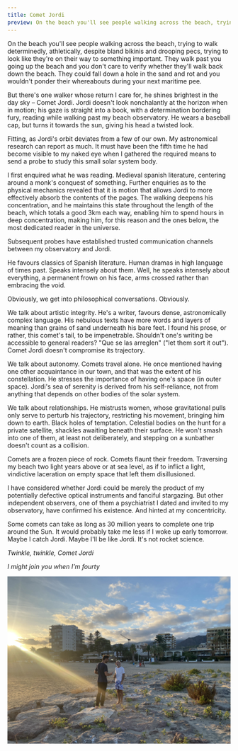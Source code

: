 ```yaml
---
title: Comet Jordi
preview: On the beach you'll see people walking across the beach, trying to walk determinedly, athletically, despite bland bikinis and drooping pecs, trying to look like...
---
```


On the beach you'll see people walking across the beach, trying to walk determinedly, athletically, despite bland bikinis and drooping pecs, trying to look like they're on their way to something important. They walk past you going up the beach and you don't care to verify whether they'll walk back down the beach. They could fall down a hole in the sand and rot and you wouldn't ponder their whereabouts during your next maritime pee.

But there's one walker whose return I care for, he shines brightest in the day sky – Comet Jordi. Jordi doesn't look nonchalantly at the horizon when in motion; his gaze is straight into a book, with a determination bordering fury, reading while walking past my beach observatory. He wears a baseball cap, but turns it towards the sun, giving his head a twisted look.

Fitting, as Jordi's orbit deviates from a few of our own. My astronomical research can report as much. It must have been the fifth time he had become visible to my naked eye when I gathered the required means to send a probe to study this small solar system body. 

I first enquired what he was reading. Medieval spanish literature, centering around a monk's conquest of something. Further enquiries as to the physical mechanics revealed that it is motion that allows Jordi to more effectively absorb the contents of the pages. The walking deepens his concentration, and he maintains this state throughout the length of the beach, which totals a good 3km each way, enabling him to spend hours in deep concentration, making him, for this reason and the ones below, the most dedicated reader in the universe.

Subsequent probes have established trusted communication channels between my observatory and Jordi. 

He favours classics of Spanish literature. Human dramas in high language of times past. Speaks intensely about them. Well, he speaks intensely about everything, a permanent frown on his face, arms crossed rather than embracing the void. 

Obviously, we get into philosophical conversations. Obviously. 

We talk about artistic integrity. He's a writer, favours dense, astronomically complex language. His nebulous texts have more words and layers of meaning than grains of sand underneath his bare feet. I found his prose, or rather, this comet's tail, to be impenetrable. Shouldn't one's writing be accessible to general readers? "Que se las arreglen" ("let them sort it out"). Comet Jordi doesn't compromise its trajectory. 

We talk about autonomy. Comets travel alone. He once mentioned having one other acquaintance in our town, and that was the extent of his constellation. He stresses the importance of having one's space (in outer space). Jordi's sea of serenity is derived from his self-reliance, not from anything that depends on other bodies of the solar system. 

We talk about relationships. He mistrusts women, whose gravitational pulls only serve to perturb his trajectory, restricting his movement, bringing him down to earth. Black holes of temptation. Celestial bodies on the hunt for a private satellite, shackles awaiting beneath their surface. He won't smash into one of them, at least not deliberately, and stepping on a sunbather doesn't count as a collision. 

Comets are a frozen piece of rock. Comets flaunt their freedom. Traversing my beach two light years above or at sea level, as if to inflict a light, vindictive laceration on empty space that left them disillusioned. 

I have considered whether Jordi could be merely the product of my potentially defective optical instruments and fanciful stargazing. But other independent observers, one of them a psychiatrist I dated and invited to my observatory, have confirmed his existence. And hinted at my concentricity.

Some comets can take as long as 30 million years to complete one trip around the Sun. It would probably take me less if I woke up early tomorrow. Maybe I catch Jordi. Maybe I'll be like Jordi. It's not rocket science.

_Twinkle, twinkle, Comet Jordi_

_I might join you when I'm fourty_

![](/assets/images/stories/jordi_1.jpg)